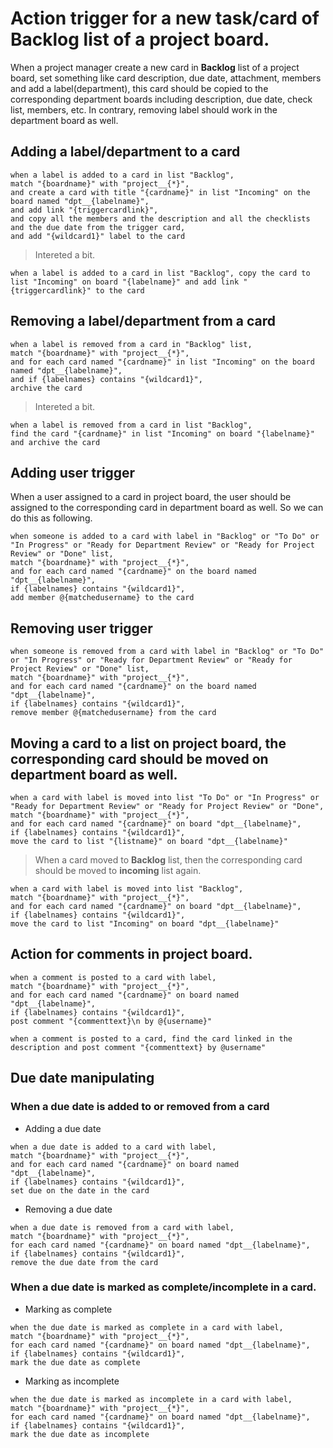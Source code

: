 # Action trigger for a new task/card of **Backlog** list of a project board.

When a project manager create a new card in **Backlog** list of a project board, set something like card description, due date, attachment, members and add a label(department), this card should be copied to the corresponding department boards including description, due date, check list, members, etc.
In contrary, removing label should work in the department board as well.

## Adding a label/department to a card

``` 
when a label is added to a card in list "Backlog", 
match "{boardname}" with "project__{*}", 
and create a card with title "{cardname}" in list "Incoming" on the board named "dpt__{labelname}", 
and add link "{triggercardlink}", 
and copy all the members and the description and all the checklists and the due date from the trigger card, 
and add "{wildcard1}" label to the card
```

> Intereted a bit.
```
when a label is added to a card in list "Backlog", copy the card to list "Incoming" on board "{labelname}" and add link "{triggercardlink}" to the card
```

## Removing a label/department from a card
```
when a label is removed from a card in "Backlog" list, 
match "{boardname}" with "project__{*}", 
and for each card named "{cardname}" in list "Incoming" on the board named "dpt__{labelname}", 
and if {labelnames} contains "{wildcard1}", 
archive the card
```

> Intereted a bit.
```
when a label is removed from a card in list "Backlog",
find the card "{cardname}" in list "Incoming" on board "{labelname}" and archive the card
```


## Adding user trigger
When a user assigned to a card in project board, the user should be assigned to the corresponding card in department board as well. So we can do this as following.
```
when someone is added to a card with label in "Backlog" or "To Do" or "In Progress" or "Ready for Department Review" or "Ready for Project Review" or "Done" list, 
match "{boardname}" with "project__{*}", 
and for each card named "{cardname}" on the board named "dpt__{labelname}", 
if {labelnames} contains "{wildcard1}", 
add member @{matchedusername} to the card
```

## Removing user trigger
```
when someone is removed from a card with label in "Backlog" or "To Do" or "In Progress" or "Ready for Department Review" or "Ready for Project Review" or "Done" list, 
match "{boardname}" with "project__{*}", 
and for each card named "{cardname}" on the board named "dpt__{labelname}", 
if {labelnames} contains "{wildcard1}", 
remove member @{matchedusername} from the card
```

## Moving a card to a list on project board, the corresponding card should be moved on department board as well.
```
when a card with label is moved into list "To Do" or "In Progress" or "Ready for Department Review" or "Ready for Project Review" or "Done", 
match "{boardname}" with "project__{*}", 
and for each card named "{cardname}" on board "dpt__{labelname}", 
if {labelnames} contains "{wildcard1}", 
move the card to list "{listname}" on board "dpt__{labelname}"
```
> When a card moved to **Backlog** list, then the corresponding card should be moved to **incoming** list again.
```
when a card with label is moved into list "Backlog", 
match "{boardname}" with "project__{*}", 
and for each card named "{cardname}" on board "dpt__{labelname}", 
if {labelnames} contains "{wildcard1}", 
move the card to list "Incoming" on board "dpt__{labelname}"
```

## Action for comments in project board.
```
when a comment is posted to a card with label, 
match "{boardname}" with "project__{*}", 
and for each card named "{cardname}" on board named "dpt__{labelname}", 
if {labelnames} contains "{wildcard1}", 
post comment "{commenttext}\n by @{username}"
```

```
when a comment is posted to a card, find the card linked in the description and post comment "{commenttext} by @username"
```

## Due date manipulating
### When a due date is added to or removed from a card
- Adding a due date
```
when a due date is added to a card with label, 
match "{boardname}" with "project__{*}", 
and for each card named "{cardname}" on board named "dpt__{labelname}", 
if {labelnames} contains "{wildcard1}", 
set due on the date in the card
```

- Removing a due date
```
when a due date is removed from a card with label, 
match "{boardname}" with "project__{*}", 
for each card named "{cardname}" on board named "dpt__{labelname}", 
if {labelnames} contains "{wildcard1}", 
remove the due date from the card
```

### When a due date is marked as complete/incomplete in a card.
- Marking as complete
```
when the due date is marked as complete in a card with label, 
match "{boardname}" with "project__{*}", 
for each card named "{cardname}" on board named "dpt__{labelname}", 
if {labelnames} contains "{wildcard1}", 
mark the due date as complete
```

- Marking as incomplete
```
when the due date is marked as incomplete in a card with label, 
match "{boardname}" with "project__{*}", 
for each card named "{cardname}" on board named "dpt__{labelname}", 
if {labelnames} contains "{wildcard1}", 
mark the due date as incomplete
```